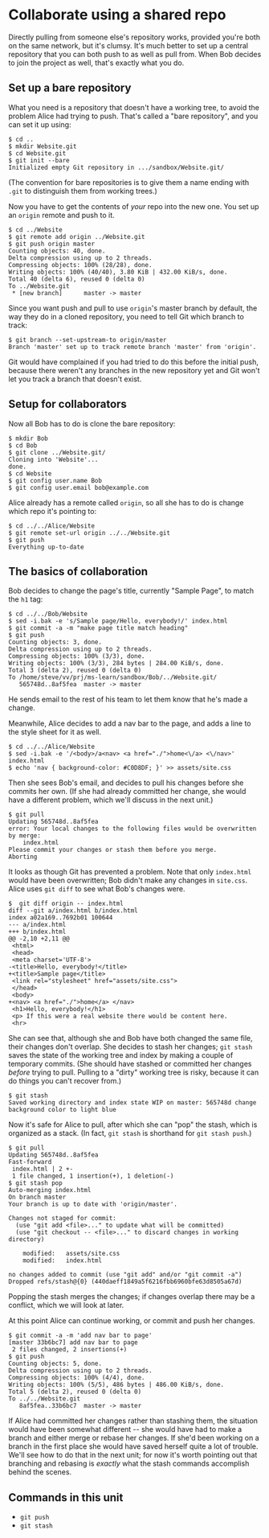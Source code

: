 # Collaborate using a shared repo

Directly pulling from someone else's repository works, provided you're both on
the same network, but it's clumsy.  It's much better to set up a central
repository that you can both push to as well as pull from.  When Bob decides
to join the project as well, that's exactly what you do.

## Set up a bare repository

What you need is a repository that doesn't have a working tree, to avoid the
problem Alice had trying to push.  That's called a "bare repository", and you
can set it up using:

```
$ cd ..
$ mkdir Website.git
$ cd Website.git
$ git init --bare
Initialized empty Git repository in .../sandbox/Website.git/
```

(The convention for bare repositories is to give them a name ending with
`.git` to distinguish them from working trees.)

Now you have to get the contents of _your_ repo into the new one.  You set up
an `origin` remote and push to it.

```
$ cd ../Website
$ git remote add origin ../Website.git
$ git push origin master
Counting objects: 40, done.
Delta compression using up to 2 threads.
Compressing objects: 100% (28/28), done.
Writing objects: 100% (40/40), 3.80 KiB | 432.00 KiB/s, done.
Total 40 (delta 6), reused 0 (delta 0)
To ../Website.git
 * [new branch]      master -> master
```

Since you want push and pull to use `origin`'s master branch by default, the
way they do in a cloned repository, you need to tell Git which branch to
track:

```
$ git branch --set-upstream-to origin/master
Branch 'master' set up to track remote branch 'master' from 'origin'.
```

Git would have complained if you had tried to do this before the initial push,
because there weren't any branches in the new repository yet and Git won't let
you track a branch that doesn't exist.

## Setup for collaborators

Now all Bob has to do is clone the bare repository:

```
$ mkdir Bob
$ cd Bob
$ git clone ../Website.git/
Cloning into 'Website'...
done.
$ cd Website
$ git config user.name Bob
$ git config user.email bob@example.com
```

Alice already has a remote called `origin`, so all she has to do is change
which repo it's pointing to:

```
$ cd ../../Alice/Website
$ git remote set-url origin ../../Website.git
$ git push
Everything up-to-date
```

## The basics of collaboration

Bob decides to change the page's title, currently "Sample Page", to match the
`h1` tag:

```
$ cd ../../Bob/Website
$ sed -i.bak -e 's/Sample page/Hello, everybody!/' index.html
$ git commit -a -m "make page title match heading"
$ git push
Counting objects: 3, done.
Delta compression using up to 2 threads.
Compressing objects: 100% (3/3), done.
Writing objects: 100% (3/3), 284 bytes | 284.00 KiB/s, done.
Total 3 (delta 2), reused 0 (delta 0)
To /home/steve/vv/prj/ms-learn/sandbox/Bob/../Website.git/
   565748d..8af5fea  master -> master
```

He sends email to the rest of his team to let them know that he's made a
change.

Meanwhile, Alice decides to add a nav bar to the page, and adds a line to the
style sheet for it as well.

```
$ cd ../../Alice/Website
$ sed -i.bak -e '/<body>/a<nav> <a href="./">home<\/a> <\/nav>' index.html
$ echo 'nav { background-color: #C0D8DF; }' >> assets/site.css
```

Then she sees Bob's email, and decides to pull his changes before she commits
her own.  (If she had already committed her change, she would have a different
problem, which we'll discuss in the next unit.)

```
$ git pull
Updating 565748d..8af5fea
error: Your local changes to the following files would be overwritten by merge:
	index.html
Please commit your changes or stash them before you merge.
Aborting
```

It looks as though Git has prevented a problem.  Note that only `index.html`
would have been overwritten; Bob didn't make any changes in `site.css`.  Alice
uses `git diff` to see what Bob's changes were.

```
$  git diff origin -- index.html
diff --git a/index.html b/index.html
index a02a169..7692b01 100644
--- a/index.html
+++ b/index.html
@@ -2,10 +2,11 @@
 <html>
 <head>
 <meta charset='UTF-8'>
-<title>Hello, everybody!</title>
+<title>Sample page</title>
 <link rel="stylesheet" href="assets/site.css">
 </head>
 <body>
+<nav> <a href="./">home</a> </nav>
 <h1>Hello, everybody!</h1>
 <p> If this were a real website there would be content here.
 <hr>
```

She can see that, although she and Bob have both changed the same file, their
changes don't overlap.  She decides to stash her changes; `git stash` saves
the state of the working tree and index by making a couple of temporary
commits.  (She should have stashed or committed her changes _before_ trying to
pull.  Pulling to a "dirty" working tree is risky, because it can do things
you can't recover from.)

```
$ git stash
Saved working directory and index state WIP on master: 565748d change
background color to light blue
```

Now it's safe for Alice to pull, after which she can "pop" the stash, which is
organized as a stack.  (In fact, `git stash` is shorthand for `git stash
push`.) 

```
$ git pull
Updating 565748d..8af5fea
Fast-forward
 index.html | 2 +-
 1 file changed, 1 insertion(+), 1 deletion(-)
$ git stash pop
Auto-merging index.html
On branch master
Your branch is up to date with 'origin/master'.

Changes not staged for commit:
  (use "git add <file>..." to update what will be committed)
  (use "git checkout -- <file>..." to discard changes in working directory)

	modified:   assets/site.css
	modified:   index.html

no changes added to commit (use "git add" and/or "git commit -a")
Dropped refs/stash@{0} (440daeff1849a5f6216fbb6960bfe63d8505a67d)
```

Popping the stash merges the changes; if changes overlap there may be a
conflict, which we will look at later.

At this point Alice can continue working, or commit and push her changes.

```
$ git commit -a -m 'add nav bar to page'
[master 33b6bc7] add nav bar to page
 2 files changed, 2 insertions(+)
$ git push
Counting objects: 5, done.
Delta compression using up to 2 threads.
Compressing objects: 100% (4/4), done.
Writing objects: 100% (5/5), 486 bytes | 486.00 KiB/s, done.
Total 5 (delta 2), reused 0 (delta 0)
To ../../Website.git
   8af5fea..33b6bc7  master -> master
```

If Alice had committed her changes rather than stashing them, the situation
would have been somewhat different -- she would have had to make a branch and
either merge or rebase her changes.  If she'd been working on a branch in the
first place she would have saved herself quite a lot of trouble.  We'll see
how to do that in the next unit; for now it's worth pointing out that
branching and rebasing is _exactly_ what the stash commands accomplish behind
the scenes.

## Commands in this unit

* `git push`
* `git stash`
